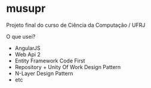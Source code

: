 # musupr
Projeto final do curso de Ciência da Computação / UFRJ


O que usei?
 - AngularJS
 - Web Api 2
 - Entity Framework Code First
 - Repository + Unity Of Work Design Pattern
 - N-Layer Design Pattern
 - etc